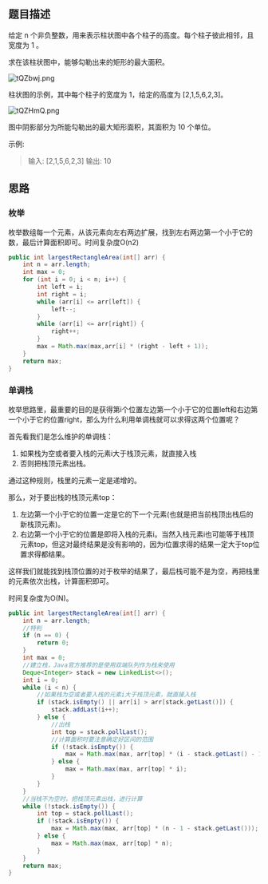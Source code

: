 ## 题目描述

给定 n 个非负整数，用来表示柱状图中各个柱子的高度。每个柱子彼此相邻，且宽度为 1 。

求在该柱状图中，能够勾勒出来的矩形的最大面积。

![tQZbwj.png](https://s1.ax1x.com/2020/05/30/tQZbwj.png)

柱状图的示例，其中每个柱子的宽度为 1，给定的高度为 [2,1,5,6,2,3]。

![tQZHmQ.png](https://s1.ax1x.com/2020/05/30/tQZHmQ.png)

图中阴影部分为所能勾勒出的最大矩形面积，其面积为 10 个单位。

示例:

> 输入: [2,1,5,6,2,3]
> 输出: 10

## 思路

### 枚举

枚举数组每一个元素，从该元素向左右两边扩展，找到左右两边第一个小于它的数，最后计算面积即可。时间复杂度O(n2)

```java
public int largestRectangleArea(int[] arr) {
    int n = arr.length;
    int max = 0;
    for (int i = 0; i < n; i++) {
        int left = i;
        int right = i;
        while (arr[i] <= arr[left]) {
            left--;
        }
        while (arr[i] <= arr[right]) {
            right++;
        }
        max = Math.max(max,arr[i] * (right - left + 1));
    }
    return max;
}
```

### 单调栈

枚举思路里，最重要的目的是获得第i个位置左边第一个小于它的位置left和右边第一个小于它的位置right，那么为什么利用单调栈就可以求得这两个位置呢？

首先看我们是怎么维护的单调栈：

1. 如果栈为空或者要入栈的元素i大于栈顶元素，就直接入栈
2. 否则把栈顶元素出栈。

通过这种规则，栈里的元素一定是递增的。

那么，对于要出栈的栈顶元素top：

1. 左边第一个小于它的位置一定是它的下一个元素(也就是把当前栈顶出栈后的新栈顶元素)。
2. 右边第一个小于它的位置是即将入栈的元素i。当然入栈元素i也可能等于栈顶元素top，但这对最终结果是没有影响的，因为i位置求得的结果一定大于top位置求得都结果。

这样我们就能找到栈顶位置的对于枚举的结果了，最后栈可能不是为空，再把栈里的元素依次出栈，计算面积即可。

时间复杂度为O(N)。

```java
public int largestRectangleArea(int[] arr) {
    int n = arr.length;
    //特判
    if (n == 0) {
        return 0;
    }
    int max = 0;
    //建立栈，Java官方推荐的是使用双端队列作为栈来使用
    Deque<Integer> stack = new LinkedList<>();
    int i = 0;
    while (i < n) {
        //如果栈为空或者要入栈的元素i大于栈顶元素，就直接入栈
        if (stack.isEmpty() || arr[i] > arr[stack.getLast()]) {
            stack.addLast(i++);
        } else {
            //出栈
            int top = stack.pollLast();
            //计算面积时要注意确定好区间的范围
            if (!stack.isEmpty()) {
                max = Math.max(max, arr[top] * (i - stack.getLast() - 1));
            } else {
                max = Math.max(max, arr[top] * i);
            }
        }
    }
    //当栈不为空时，把栈顶元素出栈，进行计算
    while (!stack.isEmpty()) {
        int top = stack.pollLast();
        if (!stack.isEmpty()) {
            max = Math.max(max, arr[top] * (n - 1 - stack.getLast()));
        } else {
            max = Math.max(max, arr[top] * n);
        }
    }
    return max;
}
```